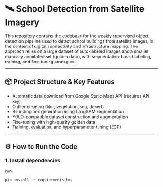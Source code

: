 # 🛰️ School Detection from Satellite Imagery

This repository contains the codebase for the weakly supervised object detection pipeline used to detect school buildings from satellite images, in the context of digital connectivity and infrastructure mapping. The approach relies on a large dataset of auto-labeled images and a smaller manually annotated set (golden data), with segmentation-based labeling, training, and fine-tuning strategies.

---

## 📦 Project Structure & Key Features

- Automatic data download from Google Static Maps API (requires API key)
- Outlier cleaning (blur, vegetation, sea, desert)
- Bounding box generation using LangSAM segmentation
- YOLO-compatible dataset construction and augmentation
- Fine-tuning with high-quality golden data
- Training, evaluation, and hyperparameter tuning (ECP)

---

## ⚙️ How to Run the Code

### 1. Install dependencies

run:

```bash
pip install -r requirements.txt

